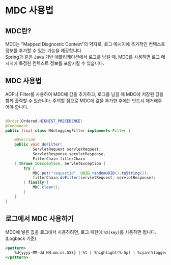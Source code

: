 # MDC 사용법

## MDC란?

MDC는 "Mapped Diagnostic Context"의 약자로, 로그 메시지에 추가적인 컨텍스트 정보를 추가할 수 있는 기능을 제공합니다.    
Spring과 같은 Java 기반 애플리케이션에서 로그를 남길 때, MDC를 사용하면 로그 메시지에 특정한 컨텍스트 정보를 포함시킬 수 있습니다.

## MDC 사용법

AOP나 Filter를 사용하여 MDC에 값을 추가하고, 로그를 남길 때 MDC에 저장된 값을 함께 출력할 수 있습니다.
주의할 점으로 MDC에 값을 추가한 후에는 반드시 제거해주어야 합니다.

```java

@Order(Ordered.HIGHEST_PRECEDENCE)
@Component
public final class MdcLoggingFilter implements Filter {

    @Override
    public void doFilter(
            ServletRequest servletRequest,
            ServletResponse servletResponse,
            FilterChain filterChain
    ) throws IOException, ServletException {
        try {
            MDC.put("requestId", UUID.randomUUID().toString());
            filterChain.doFilter(servletRequest, servletResponse);
        } finally {
            MDC.clear();
        }
    }
}
```

## 로그에서 MDC 사용하기

MDC에 넣은 값을 로그에서 사용하려면, 로그 패턴에 `%X{key}`를 사용하면 됩니다. (Logback 기준)

```xml
<pattern>
    %d{yyyy-MM-dd HH:mm:ss.SSS} | %t | %highlight(%-5p) | %cyan(%logger{36}) | %X{requestId} | %m%n
</pattern>
```
